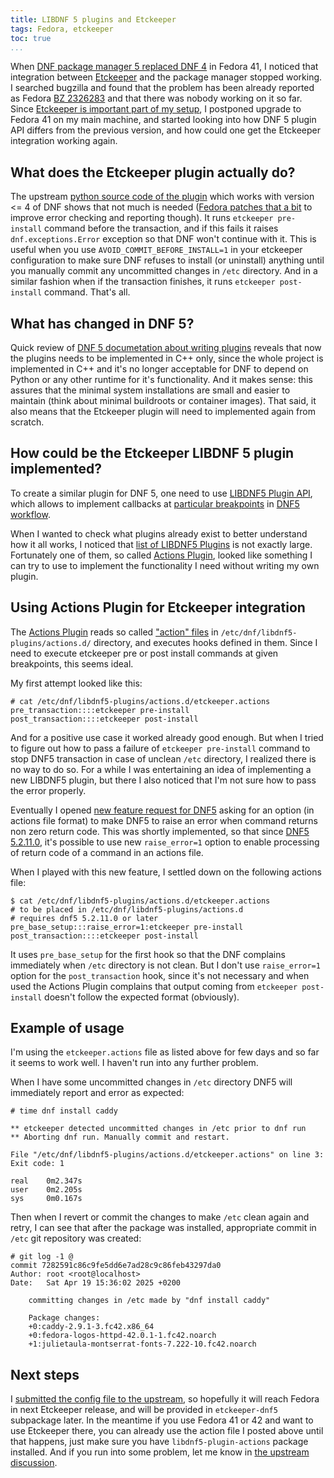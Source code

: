 ```yaml
---
title: LIBDNF 5 plugins and Etckeeper
tags: Fedora, etckeeper
toc: true
...
```


When [DNF package manager 5 replaced DNF 4](https://fedoraproject.org/wiki/Changes/SwitchToDnf5)
in Fedora 41, I noticed that integration between
[Etckeeper](https://etckeeper.branchable.com/) and the package
manager stopped working. I searched bugzilla and found that the problem has
been already reported as
Fedora [BZ 2326283](https://bugzilla.redhat.com/show_bug.cgi?id=2326283) and
that there was nobody working on it so far.
Since [Etckeeper is important part of my setup](/posts/2024-12-25-my-fedora-setup/#etckeeper),
I postponed upgrade to Fedora 41 on my main machine, and
started looking into how DNF 5 plugin API differs from the previous version,
and how could one get the Etckeeper integration working again.

<!--more-->

## What does the Etckeeper plugin actually do?

The upstream [python source code of the plugin](http://source.etckeeper.branchable.com/?p=source.git;a=blob;f=etckeeper-dnf/etckeeper.py;h=e8a1a5124b60ac0cf25e2a9c6b3d8d2e840b4a98;hb=HEAD)
which works with version <= 4 of DNF shows that not much is needed
([Fedora patches that a bit](https://src.fedoraproject.org/rpms/etckeeper/blob/rawhide/f/etckeeper-1.18.18-fix-output-for-ansible.patch)
to improve error checking and reporting though).
It runs `etckeeper pre-install` command before the
transaction, and if this fails it raises `dnf.exceptions.Error` exception so
that DNF won't continue with it. This is useful when you use
`AVOID_COMMIT_BEFORE_INSTALL=1` in your etckeeper configuration to make sure
DNF refuses to install (or uninstall) anything until you manually commit any
uncommitted changes in `/etc` directory.
And in a similar fashion when if the transaction finishes, it runs `etckeeper
post-install` command. That's all.

## What has changed in DNF 5?

Quick review of [DNF 5 documetation about writing
plugins](https://dnf5.readthedocs.io/en/latest/tutorial/plugins/index.html)
reveals that now the plugins needs to be implemented in C++ only, since the
whole project is implemented in C++ and it's no longer acceptable for DNF
to depend on Python or any other runtime for it's functionality.
And it makes sense: this assures that the minimal system installations are
small and easier to maintain (think about minimal buildroots or container
images). That said, it also means that the Etckeeper plugin will need to
implemented again from scratch.

## How could be the Etckeeper LIBDNF 5 plugin implemented?

To create a similar plugin for DNF 5, one need to use
[LIBDNF5 Plugin API](https://dnf5.readthedocs.io/en/latest/tutorial/plugins/libdnf5-plugins.html),
which allows to implement callbacks at
[particular breakpoints](https://github.com/rpm-software-management/dnf5/blob/main/libdnf5/plugin/iplugin.cpp)
in [DNF5 workflow](https://dnf5.readthedocs.io/en/latest/dnf5_workflow.html).

When I wanted to check what plugins already exist to better understand how
it all works, I noticed that
[list of LIBDNF5 Plugins](https://dnf5.readthedocs.io/en/latest/libdnf5_plugins/index.html#libdnf5-plugins)
is not exactly large. Fortunately one of them, so called
[Actions Plugin](https://dnf5.readthedocs.io/en/latest/libdnf5_plugins/actions.8.html),
looked like something I can try to use to implement the functionality I need
without writing my own plugin.

## Using Actions Plugin for Etckeeper integration

The [Actions Plugin](https://dnf5.readthedocs.io/en/latest/libdnf5_plugins/actions.8.html)
reads so called
["action" files](https://dnf5.readthedocs.io/en/latest/libdnf5_plugins/actions.8.html#actions-file-format)
in `/etc/dnf/libdnf5-plugins/actions.d/`
directory, and executes hooks defined in them. Since I need to execute
etckeeper pre or post install commands at given breakpoints, this seems ideal.

My first attempt looked like this:

```
# cat /etc/dnf/libdnf5-plugins/actions.d/etckeeper.actions
pre_transaction::::etckeeper pre-install
post_transaction::::etckeeper post-install
```

And for a positive use case it worked already good enough. But when I tried to
figure out how to pass a failure of `etckeeper pre-install` command to stop
DNF5 transaction in case of unclean `/etc` directory, I realized there is no
way to do so. For a while I was entertaining an idea of implementing a new
LIBDNF5 plugin, but there I also noticed that I'm not sure how to pass the
error properly.

Eventually I opened
[new feature request for DNF5](https://github.com/rpm-software-management/dnf5/issues/2023)
asking for an option (in actions file format) to make DNF5 to raise an error
when command returns non zero return code. This was shortly implemented, so
that since
[DNF5 5.2.11.0](https://github.com/rpm-software-management/dnf5/releases/tag/5.2.11.0),
it's possible to use new `raise_error=1` option to enable processing of return
code of a command in an actions file.

When I played with this new feature, I settled down on the following actions
file:

```
$ cat /etc/dnf/libdnf5-plugins/actions.d/etckeeper.actions
# to be placed in /etc/dnf/libdnf5-plugins/actions.d
# requires dnf5 5.2.11.0 or later
pre_base_setup:::raise_error=1:etckeeper pre-install
post_transaction::::etckeeper post-install
```

It uses `pre_base_setup` for the first hook so that the DNF complains
immediately when `/etc` directory is not clean. But I don't use `raise_error=1`
option for the `post_transaction` hook, since it's not necessary and when used
the Actions Plugin complains that output coming from `etckeeper post-install`
doesn't follow the expected format (obviously).

## Example of usage

I'm using the `etckeeper.actions` file as listed above for few days and so far
it seems to work well. I haven't run into any further problem.

When I have some uncommitted changes in `/etc` directory DNF5 will immediately
report and error as expected:

```
# time dnf install caddy

** etckeeper detected uncommitted changes in /etc prior to dnf run
** Aborting dnf run. Manually commit and restart.

File "/etc/dnf/libdnf5-plugins/actions.d/etckeeper.actions" on line 3: Exit code: 1

real    0m2.347s
user    0m2.205s
sys     0m0.167s
```

Then when I revert or commit the changes to make `/etc` clean again and retry,
I can see that after the package was installed, appropriate commit in `/etc`
git repository was created:

```
# git log -1 @
commit 7282591c86c9fe5dd6e7ad28c9c86feb43297da0
Author: root <root@localhost>
Date:   Sat Apr 19 15:36:02 2025 +0200

    committing changes in /etc made by "dnf install caddy"
    
    Package changes:
    +0:caddy-2.9.1-3.fc42.x86_64
    +0:fedora-logos-httpd-42.0.1-1.fc42.noarch
    +1:julietaula-montserrat-fonts-7.222-10.fc42.noarch
```

## Next steps

I [submitted the config file to the upstream](https://etckeeper.branchable.com/forum/RFE:_please_add_support_for_DNF_5/#comment-0c7b25672afd75d493fed3ae696950b8),
so hopefully it will reach Fedora in next Etckeeper release, and will be
provided in `etckeeper-dnf5` subpackage later.
In the meantime if you use Fedora 41 or 42 and want to use Etckeeper there, you
can already use the action file I posted above until that happens, just make
sure you have `libdnf5-plugin-actions` package installed.
And if you run into some problem, let me know in
[the upstream discussion](https://etckeeper.branchable.com/forum/RFE:_please_add_support_for_DNF_5/).
